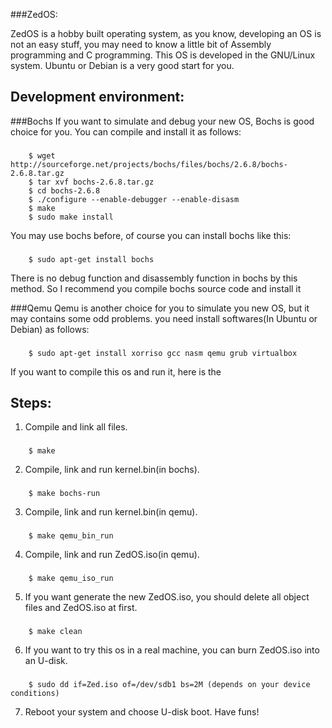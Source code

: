 ###ZedOS:

ZedOS is a hobby built operating system, as you know, developing an OS is not an easy stuff, 
you may need to know a little bit of Assembly programming and C programming.
This OS is developed in the GNU/Linux system. Ubuntu or Debian is a very good start for you.  

Development environment: 
------------------------

###Bochs
If you want to simulate and debug your new OS, Bochs is good choice for you. 
You can compile and install it as follows: 
### 
        $ wget http://sourceforge.net/projects/bochs/files/bochs/2.6.8/bochs-2.6.8.tar.gz
        $ tar xvf bochs-2.6.8.tar.gz
        $ cd bochs-2.6.8 
        $ ./configure --enable-debugger --enable-disasm 
        $ make 
        $ sudo make install 

You may use bochs before, of course you can install bochs like this: 
### 
        $ sudo apt-get install bochs 

There is no debug function and disassembly function in bochs by this method. So I recommend you compile bochs source code and install it

###Qemu
Qemu is another choice for you to simulate you new OS, but it may contains some odd problems. you need install softwares(In Ubuntu or Debian) as follows: 
###
	 	$ sudo apt-get install xorriso gcc nasm qemu grub virtualbox


If you want to compile this os and run it, here is the 

Steps:
-----
1. Compile and link all files. 
###
		$ make 

2. Compile, link and run kernel.bin(in bochs).
###
		$ make bochs-run 

3. Compile, link and run kernel.bin(in qemu).
###
		$ make qemu_bin_run 

4. Compile, link and run ZedOS.iso(in qemu).
### 
		$ make qemu_iso_run 

5. If you want generate the new ZedOS.iso, you should delete all object files and ZedOS.iso at first.  
### 
		$ make clean 

6. If you want to try this os in a real machine, you can burn ZedOS.iso into an U-disk. 
### 
		$ sudo dd if=Zed.iso of=/dev/sdb1 bs=2M (depends on your device conditions)
 
7. Reboot your system and choose U-disk boot. Have funs!  
